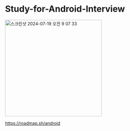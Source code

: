 # Study-for-Android-Interview

<img width="317" alt="스크린샷 2024-07-19 오전 9 07 33" src="https://github.com/user-attachments/assets/2bb2ce9f-fa25-4669-ab5a-1f577f19c0c9">     

https://roadmap.sh/android
